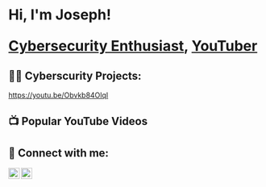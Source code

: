<h1>Hi, I'm Joseph! 
  
  
  <a href="https://www.linkedin.com/in/joseph-singh/">Cybersecurity Enthusiast</a>, <a href="https://www.youtube.com/channel/UCdQ9pD69P713vukVNNgLRtA">YouTuber</a></h1>

<h2>👨‍💻 Cyberscurity Projects:</h2>

https://youtu.be/Obvkb84OlqI
  

  

  
  
  
  

 
 
 

  

<h2>📺 Popular YouTube Videos</h2>







<h2> 🤳 Connect with me:</h2>

[<img align="left" alt="JosephSingh | YouTube" width="22px" src="https://cdn.jsdelivr.net/npm/simple-icons@v3/icons/youtube.svg" />][youtube]
[<img align="left" alt="JosephSingh | LinkedIn" width="22px" src="https://cdn.jsdelivr.net/npm/simple-icons@v3/icons/linkedin.svg" />][linkedin]



[youtube]: https://www.youtube.com/channel/UCdQ9pD69P713vukVNNgLRtA

[linkedin]: https://www.linkedin.com/in/joseph-singh/

